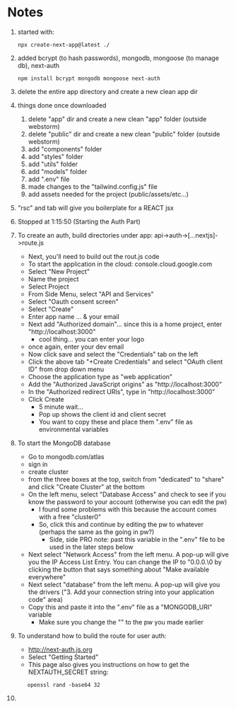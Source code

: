 # Notes

1. started with:

    ```
   npx create-next-app@latest ./  
   ```
   
2. added bcrypt (to hash passwords), mongodb, mongoose (to manage db), next-auth
    
   ```
   npm install bcrypt mongodb mongoose next-auth
   ```
   
3. delete the entire app directory and create a new clean app dir

4. things done once downloaded

   1. delete "app" dir and create a new clean "app" folder (outside webstorm)
   2. delete "public" dir and create a new clean "public" folder (outside webstorm)
   3. add "components" folder
   4. add "styles" folder
   5. add "utils" folder
   6. add "models" folder
   7. add ".env" file
   8. made changes to the "tailwind.config.js" file
   9. add assets needed for the project (public/assets/etc...)

5. "rsc" and tab will give you boilerplate for a REACT jsx 

6. Stopped at 1:15:50 (Starting the Auth Part)

7. To create an auth, build directories under app: api->auth->[...nextjs]->route.js

   - Next, you'll need to build out the rout.js code
   - To start the application in the cloud: console.cloud.google.com
   - Select "New Project"
   - Name the project
   - Select Project
   - From Side Menu, select "API and Services"
   - Select "Oauth consent screen"
   - Select "Create"
   - Enter app name ... & your email
   - Next add "Authorized domain"... since this is a home project, enter "http://localhost:3000"
     - cool thing... you can enter your logo
   - once again, enter your dev email
   - Now click save and select the "Credentials" tab on the left
   - Click the above tab "+Create Credentials" and select "OAuth client ID" from drop down menu
   - Choose the application type as "web application"
   - Add the "Authorized JavaScript origins" as "http://localhost:3000"
   - In the "Authorized redirect URIs", type in "http://localhost:3000"
   - Click Create
     - 5 minute wait...
     - Pop up shows the client id and client secret
     - You want to copy these and place them ".env" file as environmental variables

8. To start the MongoDB database

   - Go to mongodb.com/atlas
   - sign in
   - create cluster
   - from the three boxes at the top, switch from "dedicated" to "share" and click "Create Cluster" at the bottom
   - On the left menu, select "Database Access" and check to see if you know the password to your account (otherwise you can edit the pw)
     - I found some problems with this because the account comes with a free "cluster0" 
     - So, click this and continue by editing the pw to whatever (perhaps the same as the going in pw?)
       - Side, side PRO note: past this variable in the ".env" file to be used in the later steps below
   - Next select "Network Access" from the left menu. A pop-up will give you the IP Access List Entry.  You can change the IP to "0.0.0.\0 by clicking the button that says something about "Make available everywhere"
   - Next select "database" from the left menu.  A pop-up will give you the drivers ("3. Add your connection string into your application code" area)
   - Copy this and paste it into the ".env" file as a "MONGODB_URI" variable
     - Make sure you change the "<password>" to the pw you made earlier 

9. To understand how to build the route for user auth:
   - http://next-auth.js.org
   - Select "Getting Started"
   - This page also gives you instructions on how to get the NEXTAUTH_SECRET string:
   ```
      openssl rand -base64 32
   ```
10. 
